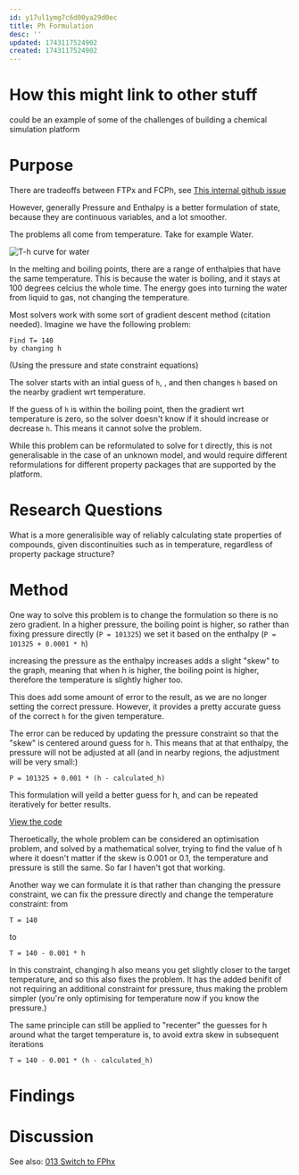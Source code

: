 ```yaml
---
id: y17ul1ymg7c6d00ya29d0ec
title: Ph Formulation
desc: ''
updated: 1743117524902
created: 1743117524902
---
```

# How this might link to other stuff

could be an example of some of the challenges of building a chemical simulation platform

# Purpose

There are tradeoffs between FTPx and FCPh, see [This internal github issue](https://github.com/waikato-ahuora-smart-energy-systems/Ahuora-Adaptive-Digital-Twin-Platform/issues/676)

However, generally Pressure and Enthalpy is a better formulation of state, because they are continuous variables, and a lot smoother.

The problems all come from temperature. Take for example Water.

![T-h curve for water](https://assets.coursehero.com/study-guides/lumen/images/introchem/heating-curve-for-water/ating-20curve-20of-20water1.jpeg)

In the melting and boiling points, there are a range of enthalpies that have the same temperature. This is because the water is boiling, and it stays at 100 degrees celcius the whole time. The energy goes into turning the water from liquid to gas, not changing the temperature.

Most solvers work with some sort of gradient descent method (citation needed). Imagine we have the following problem:

```
Find T= 140
by changing h
```


(Using the pressure and state constraint equations)

The solver starts with an intial guess of `h`, , and then changes `h` based on the nearby gradient wrt temperature.

If the guess of `h` is within the boiling point, then the gradient wrt temperature is zero, so the solver doesn't know if it should increase or decrease `h`. This means it cannot solve the problem.

While this problem can be reformulated to solve for t directly, this is not generalisable in the case of an unknown model, and would require different reformulations for different property packages that are supported by the platform.


# Research Questions

What is a more generalisible way of reliably calculating state properties of compounds, given discontinuities such as in temperature, regardless of property package structure?

# Method

One way to solve this problem is to change the formulation so there is no zero gradient. In a higher pressure, the boiling point is higher, so rather than fixing pressure directly (`P = 101325`) we set it based on the enthalpy (`P = 101325 + 0.0001 * h`)

increasing the pressure as the enthalpy increases adds a slight "skew" to the graph, meaning that when h is higher, the boiling point is higher, therefore the temperature is slightly higher too. 

This does add some amount of error to the result, as we are no longer setting the correct pressure. However, it provides a pretty accurate guess of the correct `h` for the given temperature.

The error can be reduced by updating the pressure constraint so that the "skew" is centered around guess for `h`. This means that at that enthalpy, the pressure will not be adjusted at all (and in nearby regions, the adjustment will be very small:)

`P = 101325 + 0.001 * (h - calculated_h)`

This formulation will yeild a better guess for h, and can be repeated iteratively for better results.

[View the code](https://github.com/bertkdowns/model-predictive-control/blob/main/testing_helmholtz_states/test_iterative_solving_temp.py)

Theroetically, the whole problem can be considered an optimisation problem, and solved by a mathematical solver, trying to find the value of h where it doesn't matter if the skew is 0.001 or 0.1, the temperature and pressure is still the same. So far I haven't got that working.

Another way we can formulate it is that rather than changing the pressure constraint, we can fix the pressure directly and change the temperature constraint: from

```
T = 140
```

to 

```
T = 140 - 0.001 * h
```

In this constraint, changing h also means you get slightly closer to the target temperature, and so this also fixes the problem. It has the added benifit of not requiring an additional constraint for pressure, thus making the problem simpler (you're only optimising for temperature now if you know the pressure.)

The same principle can still be applied to "recenter" the guesses for h around what the target temperature is, to avoid extra skew in subsequent iterations

```
T = 140 - 0.001 * (h - calculated_h)
```


# Findings



# Discussion


See also: [013 Switch to FPhx](./013_switch_to_fphx.md)
